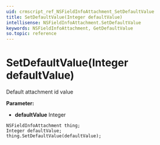 ```yaml
---
uid: crmscript_ref_NSFieldInfoAttachment_SetDefaultValue
title: SetDefaultValue(Integer defaultValue)
intellisense: NSFieldInfoAttachment.SetDefaultValue
keywords: NSFieldInfoAttachment, GetDefaultValue
so.topic: reference
---
```


# SetDefaultValue(Integer defaultValue)

Default attachment id value

**Parameter:** 
* **defaultValue** Integer

```crmscript
NSFieldInfoAttachment thing;
Integer defaultValue;
thing.SetDefaultValue(defaultValue);
```

